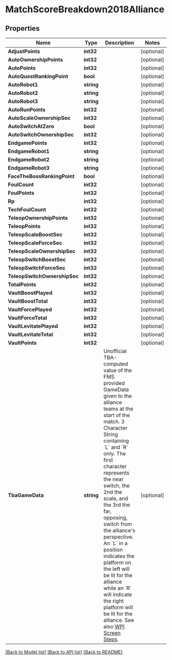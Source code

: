 # MatchScoreBreakdown2018Alliance

## Properties

Name | Type | Description | Notes
------------ | ------------- | ------------- | -------------
**AdjustPoints** | **int32** |  | [optional] 
**AutoOwnershipPoints** | **int32** |  | [optional] 
**AutoPoints** | **int32** |  | [optional] 
**AutoQuestRankingPoint** | **bool** |  | [optional] 
**AutoRobot1** | **string** |  | [optional] 
**AutoRobot2** | **string** |  | [optional] 
**AutoRobot3** | **string** |  | [optional] 
**AutoRunPoints** | **int32** |  | [optional] 
**AutoScaleOwnershipSec** | **int32** |  | [optional] 
**AutoSwitchAtZero** | **bool** |  | [optional] 
**AutoSwitchOwnershipSec** | **int32** |  | [optional] 
**EndgamePoints** | **int32** |  | [optional] 
**EndgameRobot1** | **string** |  | [optional] 
**EndgameRobot2** | **string** |  | [optional] 
**EndgameRobot3** | **string** |  | [optional] 
**FaceTheBossRankingPoint** | **bool** |  | [optional] 
**FoulCount** | **int32** |  | [optional] 
**FoulPoints** | **int32** |  | [optional] 
**Rp** | **int32** |  | [optional] 
**TechFoulCount** | **int32** |  | [optional] 
**TeleopOwnershipPoints** | **int32** |  | [optional] 
**TeleopPoints** | **int32** |  | [optional] 
**TeleopScaleBoostSec** | **int32** |  | [optional] 
**TeleopScaleForceSec** | **int32** |  | [optional] 
**TeleopScaleOwnershipSec** | **int32** |  | [optional] 
**TeleopSwitchBoostSec** | **int32** |  | [optional] 
**TeleopSwitchForceSec** | **int32** |  | [optional] 
**TeleopSwitchOwnershipSec** | **int32** |  | [optional] 
**TotalPoints** | **int32** |  | [optional] 
**VaultBoostPlayed** | **int32** |  | [optional] 
**VaultBoostTotal** | **int32** |  | [optional] 
**VaultForcePlayed** | **int32** |  | [optional] 
**VaultForceTotal** | **int32** |  | [optional] 
**VaultLevitatePlayed** | **int32** |  | [optional] 
**VaultLevitateTotal** | **int32** |  | [optional] 
**VaultPoints** | **int32** |  | [optional] 
**TbaGameData** | **string** | Unofficial TBA-computed value of the FMS provided GameData given to the alliance teams at the start of the match. 3 Character String containing &#x60;L&#x60; and &#x60;R&#x60; only. The first character represents the near switch, the 2nd the scale, and the 3rd the far, opposing, switch from the alliance&#39;s perspective. An &#x60;L&#x60; in a position indicates the platform on the left will be lit for the alliance while an &#x60;R&#x60; will indicate the right platform will be lit for the alliance. See also [WPI Screen Steps](https://wpilib.screenstepslive.com/s/currentCS/m/getting_started/l/826278-2018-game-data-details). | [optional] 

[[Back to Model list]](../README.md#documentation-for-models) [[Back to API list]](../README.md#documentation-for-api-endpoints) [[Back to README]](../README.md)


